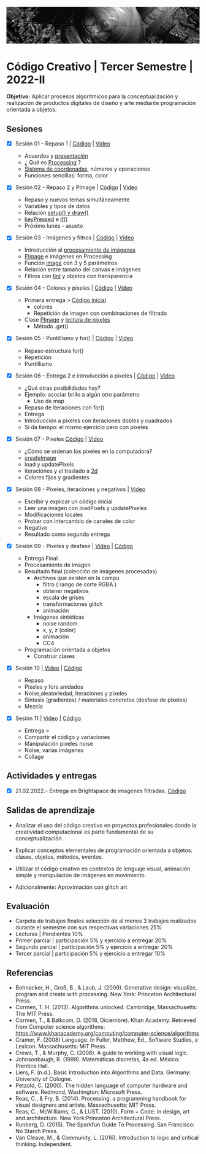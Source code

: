 ![portada](https://github.com/EmilioOcelotl/cc4-di-2022-2/blob/main/img/of13.png)

# Código Creativo | Tercer Semestre | 2022-II

**Objetivo:** Aplicar procesos algorítmicos para la conceptualización y realización de productos digitales de diseño y arte mediante programación orientada a objetos.

## Sesiones

- [x] Sesión 01 - Repaso 1 | [Código](https://gist.github.com/EmilioOcelotl/751a87048a059c0872e79805f7a8e439) | [Video](https://drive.google.com/file/d/1WoJA-Dkz-2ZK_7FJzvuvwNz5vC3SWUw-/view?usp=sharing)
  - Acuerdos y [presentación](https://ocelotl.cc/)
  - ¿ Qué es [Processing](https://processing.org/) ?
  - [Sistema de coordenadas](https://processing.org/tutorials/coordinatesystemandshapes), números y operaciones
  - Funciones sencillas: forma, color

- [x] Sesión 02 - Repaso 2 y PImage | [Código](https://gist.github.com/EmilioOcelotl/0f53b6c74e5cc3d0899fba3e7895cbce) | [Video](https://drive.google.com/file/d/1J_0uiYch3TtTzsyvd6r-5UtAW74AxhrZ/view?usp=sharing) 
  - Repaso y nuevos temas simultáneamente
  - Variables y tipos de datos
  - Relación [setup() y draw()](https://processing.org/examples/setupdraw.html)
  - [keyPressed](https://processing.org/reference/keyPressed_.html) e [if()](https://processing.org/reference/if.html)
  - Próximo lunes - asueto 

- [x] Sesión 03 - Imágenes y filtros | [Código](https://gist.github.com/EmilioOcelotl/bd837c6758ff6fb810d05d0872fb01e3) | [Video](https://drive.google.com/file/d/1K6pEsdevtW8X2bGjoADdQEasYPn3ClTa/view?usp=sharing) 
  - Introducción al [procesamiento de imágenes](https://processing.org/tutorials/pixels)  
  - [PImage](https://processing.org/reference/PImage.html) e imágenes en Processing
  - Función [image](https://processing.org/reference/image_.html) con 3 y 5 parámetros
  - Relación entre tamaño del canvas e imágenes 
  - Filtros con [tint](https://processing.org/reference/tint_.html) y objetos con transparencia

- [x] Sesión 04 - Colores y pixeles | [Código](https://gist.github.com/EmilioOcelotl/dd16f5f08caa7708645212ccef2774e3) | [Video](https://drive.google.com/drive/u/1/folders/1fJ-GFhkQsocI28gveEUfLlLa_I5gb81o)
  - Primera entrega > [Código inicial](https://gist.github.com/EmilioOcelotl/bd837c6758ff6fb810d05d0872fb01e3)
    - colores
    - Repetición de imagen con combinaciones de filtrado
  - Clase [PImage](https://processing.org/reference/PImage.html) y [lectura de pixeles](https://processing.org/tutorials/pixels)
    - Método .get()

- [x] Sesión 05 - Puntillismo y for() | [Código](https://gist.github.com/EmilioOcelotl/9502edb947f6bc617db354f59c9e32a2) | [Video](https://drive.google.com/file/d/17wMDCQk0hQuaNUAZdsAnsNB8W0AG_N9P/view?usp=sharing) 
  - Repaso estructura for()
  - Repetición 
  - Puntillismo

- [x] Sesión 06 - Entrega 2 e introducción a pixeles | [Código](https://gist.github.com/EmilioOcelotl/2bbeef8bfdf2d6ea1c8000e29d45fdbb) | [Video](https://drive.google.com/file/d/1Rj743YjH2oNJhAlrS_R-Eo5RchFXwd61/view?usp=sharing)
  - ¿Qué otras posibilidades hay?
  - Ejemplo: asociar brillo a algún otro parámetro
    - Uso de map
  - Repaso de iteraciones con for()
  - Entrega 
  - Introducción a pixeles con iteraciones dobles y cuadrados
  - Si da tiempo: el mismo ejercicio pero con pixeles 

- [x] Sesión 07 - Pixeles [Código](https://gist.github.com/EmilioOcelotl/a9f8ef6a11ebc8cf0f810fb312699bf1#file-gradientes) | [Video](https://drive.google.com/file/d/1055F8Xlzri1cTsPSuKpJzmz_GHNy48Zh/view?usp=sharing)
  - ¿Cómo se ordenan los pixeles en la computadora?
  - [createImage](https://processing.org/reference/createImage_.html)
  - load y updatePixels 
  - iteraciones y el traslado a [2d](https://processing.org/tutorials/pixels)
  - Colores fijos y gradientes  

- [x] Sesión 08 - Pixeles, iteraciones y negativos | [Video](https://drive.google.com/file/d/1pfRTMYFk253mHXinQrE0nLSw3Y95-Z-A/view?usp=sharing) 
  - Escribir y explicar un código inicial 
  - Leer una imagen con loadPixels y updatePixeles
  - Modificaciones locales 
  - Probar con intercambio de canales de color
  - Negativo
  - Resultado como segunda entrega 

- [x] Sesión 09 - Pixeles y desfase | [Video](https://drive.google.com/file/d/1qLfY1cAhpe7xwoCIicEFJxg02dpyrjhC/view?usp=sharing) | [Código](https://gist.github.com/EmilioOcelotl/cada7eda6ca519ab242965a605c5b934)

  - Entrega Final
  - Procesamiento de imagen
  - Resultado final (colección de imágenes procesadas)
    - Archivos que existen en la compu
      - filtro ( rango de corte RGBA ) 
      - obtener negativos 
      - escala de grises 
      - transformaciones glitch 
      - animación 
    - Imágenes sintéticas 
      - noise random 
      - x, y, z (color)
      - animación 
      - CC4
  - Programación orientada a objetos 
    - Construir clases 

- [x] Sesión 10 | [Video](https://drive.google.com/file/d/194hKczI-U4BSiNb4S4zrGolw4hOdjSeB/view?usp=sharing) | [Código](https://gist.github.com/EmilioOcelotl/3f066a75702720a1b9b29207be6533ff)

  - Repaso
  - Pixeles y fors anidados 
  - Noise,aleatoriedad, iteraciones y pixeles 
  - Síntesis (gradientes) / materiales concretos (desfase de pixeles) 
  - Mezcla 

- [x] Sesión 11 | [Video](https://drive.google.com/file/d/1Choqu8qG4F5VuA0Gji7h0a4i3APiM98-/view?usp=sharing) | [Código](https://gist.github.com/EmilioOcelotl/16a8d16d24b0339e646d322e9ae8498d)

  - Entrega > 
  - Compartir el código y variaciones
  - Manipulación pixeles noise 
  - Noise, varias imágenes
  - Collage

## Actividades y entregas

- [x] 21.02.2022.- Entrega en Brightspace de imagenes filtradas. [Código](https://gist.github.com/EmilioOcelotl/bd837c6758ff6fb810d05d0872fb01e3) 

## Salidas de aprendizaje

- Analizar el uso del código creativo en proyectos profesionales donde la creatividad computacional es parte fundamental de su conceptualización.
- Explicar conceptos elementales de programación orientada a objetos: clases, objetos, métodos, eventos.
- Utilizar el código creativo en contextos de lenguaje visual, animación simple y manipulación de imágenes en movimiento.

- Adicionalmente: Aproximación con glitch art 

## Evaluación

- Carpeta de trabajos finales selección de al menos 3 trabajos realizados durante el semestre con sus respectivas variaciones 25%
- Lecturas | Pendientes 10%
- Primer parcial | participación 5% y ejercicio a entregar 20%
- Segundo parcial | participación 5% y ejercicio a entregar 20%
- Tercer parcial | participación 5% y ejercicio a entregar 10%

## Referencias 

- Bohnacker, H., Groß, B., & Laub, J. (2009). Generative design: visualize, program and create with processing. New York: Princeton Architectural Press.
- Cormen, T. H. (2013). Algorithms unlocked. Cambridge, Massachusetts: The MIT Press.
- Cormen, T., & Balkcom, D. (2018, Diciembre). Khan Academy. Retrieved from Computer science algorithms: https://www.khanacademy.org/computing/computer-science/algorithms
- Cramer, F. (2008) Language. In Fuller, Matthew, Ed., Software Studies, a Lexicon. Massachusetts: MIT Press. 
- Crews, T., & Murphy, C. (2008). A guide to working with visual logic.
- Johnsonbaugh, R. (1999). Matemáticas discretas, 4a ed. México: Prentice Hall.
- Liers, F. (n.d.). Basic Introduction into Algorithms and Data. Germany: University of Cologne.
- Petzold, C. (2000). The hidden language of computer hardware and software. Redmond, Washington: Microsoft Press.
- Reas, C., & Fry, B. (2014). Processing: a programming handbook for visual designers and artists. Massachusetts: MIT Press.
- Reas, C., McWilliams, C., & LUST. (2010). Form + Code: in design, art and architecture. New York:Princeton Architectural Press.
- Runberg, D. (2015). The Sparkfun Guide To Processing. San Francisco: No Starch Press. 
- Van Cleave, M., & Community, L. (2016). Introduction to logic and critical thinking. Independent.